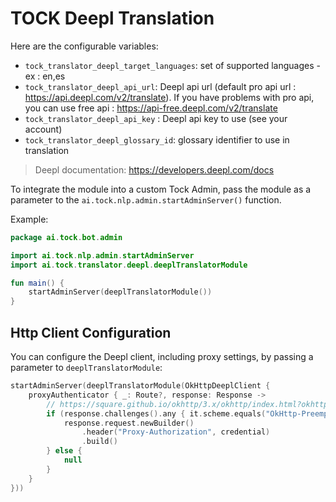 # TOCK Deepl Translation

Here are the configurable variables:

- `tock_translator_deepl_target_languages`: set of supported languages - ex : en,es
- `tock_translator_deepl_api_url`: Deepl api url (default pro api url : https://api.deepl.com/v2/translate). 
  If you have problems with pro api, you can use free api : https://api-free.deepl.com/v2/translate
- `tock_translator_deepl_api_key` : Deepl api key to use (see your account)
- `tock_translator_deepl_glossary_id`: glossary identifier to use in translation

> Deepl documentation: https://developers.deepl.com/docs

To integrate the module into a custom Tock Admin, pass the module as a parameter to the `ai.tock.nlp.admin.startAdminServer()` function.

Example:

```kt
package ai.tock.bot.admin

import ai.tock.nlp.admin.startAdminServer
import ai.tock.translator.deepl.deeplTranslatorModule

fun main() {
    startAdminServer(deeplTranslatorModule())
}
```

## Http Client Configuration

You can configure the Deepl client, including proxy settings, by passing a parameter to `deeplTranslatorModule`:

```kt
startAdminServer(deeplTranslatorModule(OkHttpDeeplClient {
    proxyAuthenticator { _: Route?, response: Response ->
        // https://square.github.io/okhttp/3.x/okhttp/index.html?okhttp3/Authenticator.html
        if (response.challenges().any { it.scheme.equals("OkHttp-Preemptive", ignoreCase = true) }) {
            response.request.newBuilder()
                .header("Proxy-Authorization", credential)
                .build()
        } else {
            null
        }
    }
}))
```

